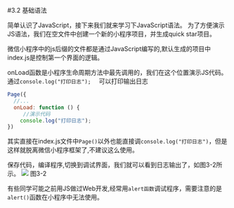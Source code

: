 #3.2 基础语法

简单认识了JavaScript，接下来我们就来学习下JavaScript语法。
为了方便演示JS语法，我们在空文件中创建一个新的小程序项目，并生成quick star项目。


微信小程序中的js后缀的文件都是通过JavaScript编写的,默认生成的项目中index.js是控制第一个界面的逻辑。

onLoad函数是小程序生命周期方法中最先调用的，我们在这个位置演示JS代码。通过```console.log("打印日志");  ``` 可以打印输出日志


```js
Page({
  //...
  onLoad: function () {
     //演示代码
    console.log("打印日志");  
})
```
其实直接在index.js文件中`Page()`以外也能直接调`console.log("打印日志")`，但是这样就脱离微信小程序框架了,不建议这么使用。 

保存代码，编译程序,切换到调试界面，我们就可以看到日志输出了，如图3-2所示。
![](/assets/图3-2.png) 图3-2

有些同学可能之前用JS做过Web开发,经常用```alert函数```调试程序，需要注意的是```alert()```函数在小程序中无法使用。